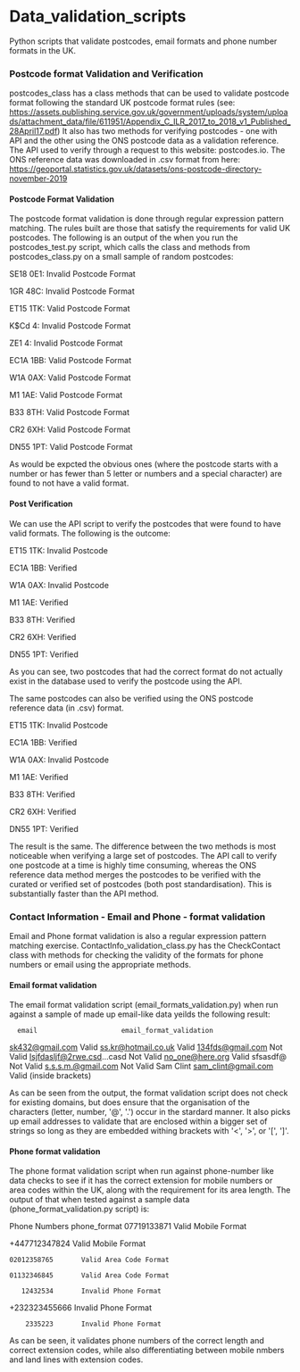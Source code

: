 # Data_validation_scripts
Python scripts that validate postcodes, email formats and phone number formats in the UK. 

### Postcode format Validation and Verification 

postcodes_class has a class methods that can be used to validate postcode format following the standard UK postcode format rules (see: https://assets.publishing.service.gov.uk/government/uploads/system/uploads/attachment_data/file/611951/Appendix_C_ILR_2017_to_2018_v1_Published_28April17.pdf)
It also has two methods for verifying postcodes - one with API and the other using the ONS postcode data as a validation reference. 
The API used to verify through a request to this website: postcodes.io.
The ONS reference data was downloaded in .csv format from here: https://geoportal.statistics.gov.uk/datasets/ons-postcode-directory-november-2019

#### Postcode Format Validation

The postcode format validation is done through regular expression pattern matching. The rules built are those that satisfy the requirements for valid UK postcodes. 
The following is an output of the when you run the postcodes_test.py script, which calls the class and methods from postcodes_class.py on a small sample of random postcodes:

SE18 0E1:  Invalid Postcode Format

1GR 48C:  Invalid Postcode Format

ET15 1TK:  Valid Postcode Format

K$Cd 4:  Invalid Postcode Format

ZE1 4:  Invalid Postcode Format

EC1A 1BB:  Valid Postcode Format

W1A 0AX:  Valid Postcode Format

M1 1AE:  Valid Postcode Format

B33 8TH:  Valid Postcode Format

CR2 6XH:  Valid Postcode Format

DN55 1PT:  Valid Postcode Format

As would be expcted the obvious ones (where the postcode starts with a number or has fewer than 5 letter or numbers and a special character) are found to not have a valid format. 

#### Post Verification 

We can use the API script to verify the postcodes that were found to have valid formats. The following is the outcome: 

ET15 1TK:  Invalid Postcode

EC1A 1BB:  Verified

W1A 0AX:  Invalid Postcode

M1 1AE:  Verified

B33 8TH:  Verified

CR2 6XH:  Verified

DN55 1PT:  Verified

As you can see, two postcodes that had the correct format do not actually exist in the database used to verify the postcode using the API. 

The same postcodes can also be verified using the ONS postcode reference data (in .csv) format. 

ET15 1TK:  Invalid Postcode

EC1A 1BB:  Verified

W1A 0AX:  Invalid Postcode

M1 1AE:  Verified

B33 8TH:  Verified

CR2 6XH:  Verified

DN55 1PT:  Verified

The result is the same. The difference between the two methods is most noticeable when verifying a large set of postcodes. The API call to verify one postcode at a time is highly time consuming, whereas the ONS reference data method merges the postcodes to be verified with the curated or verified set of postcodes (both post standardisation). This is substantially faster than the API method. 

### Contact Information - Email and Phone - format validation 

Email and Phone format validation is also a regular expression pattern matching exercise. ContactInfo_validation_class.py has the CheckContact class with methods for checking the validity of the formats for phone numbers or email using the appropriate methods. 

#### Email format validation 

The email format validation script (email_formats_validation.py) when run against a sample of made up email-like data yeilds the following result: 

      email                     email_format_validation
sk432@gmail.com                        Valid
ss.kr@hotmail.co.uk                    Valid
134fds@gmail.com                       Not Valid
lsjfdasljf@2rwe.csd...casd             Not Valid
no_one@here.org                        Valid
sfsasdf@                               Not Valid
s.s.s.m.@gmail.com                     Not Valid
Sam Clint <sam_clint@gmail.com>        Valid (inside brackets)

As can be seen from the output, the format validation script does not check for existing domains, but does ensure that the organisation of the characters (letter, number, '@', '.') occur in the stardard manner. It also picks up email addresses to validate that are enclosed within a bigger set of strings so long as they are embedded withing brackets with '<', '>', or '[', ']'. 

#### Phone format validation 

The phone format validation script when run against phone-number like data checks to see if it has the correct extension for mobile numbers or area codes within the UK, along with the requirement for its area length. The output of that when tested against a sample data (phone_format_validation.py script) is: 

   Phone Numbers            phone_format
    07719133871       Valid Mobile Format

  +447712347824       Valid Mobile Format

    02012358765       Valid Area Code Format

    01132346845       Valid Area Code Format

       12432534       Invalid Phone Format

  +232323455666       Invalid Phone Format

        2335223       Invalid Phone Format

As can be seen, it validates phone numbers of the correct length and correct extension codes, while also differentiating between mobile nmbers and land lines with extension codes. 

